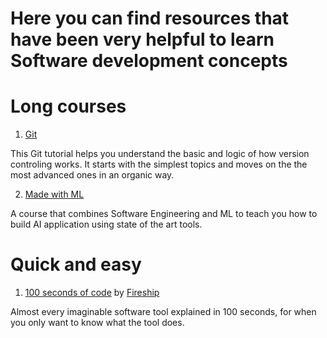 # Here you can find resources that have been very helpful to learn Software development concepts

# Long courses
1. [Git](https://git-scm.com/book/en/v2)

This Git tutorial helps you understand the basic and logic of how version controling works. It starts with the simplest topics and moves on the the most advanced ones in an organic way. 

2. [Made with ML](https://madewithml.com/courses/mlops/setup/)

A course that combines Software Engineering and ML to teach you how to build AI application using state of the art tools.

# Quick and easy

1. [100 seconds of code](https://www.youtube.com/playlist?list=PL0vfts4VzfNiI1BsIK5u7LpPaIDKMJIDN) by [Fireship](https://www.youtube.com/@Fireship)

Almost every imaginable software tool explained in 100 seconds, for when you only want to know what the tool does. 